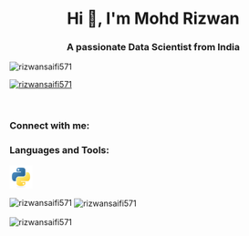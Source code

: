 <h1 align="center">Hi 👋, I'm Mohd Rizwan</h1>
<h3 align="center">A passionate Data Scientist from India</h3>

<p align="left"> <img src="https://komarev.com/ghpvc/?username=rizwansaifi571&label=Profile%20views&color=0e75b6&style=flat" alt="rizwansaifi571" /> </p>

<p align="left"> <a href="https://github.com/ryo-ma/github-profile-trophy"><img src="https://github-profile-trophy.vercel.app/?username=rizwansaifi571" alt="rizwansaifi571" /></a> </p>

<p align="left"> <a href="https://twitter.com/" target="blank"><img src="https://img.shields.io/twitter/follow/?logo=twitter&style=for-the-badge" alt="" /></a> </p>

<h3 align="left">Connect with me:</h3>
<p align="left">
</p>

<h3 align="left">Languages and Tools:</h3>
<p align="left"> <a href="https://www.python.org" target="_blank" rel="noreferrer"> <img src="https://raw.githubusercontent.com/devicons/devicon/master/icons/python/python-original.svg" alt="python" width="40" height="40"/> </a> </p>

<p><img align="left" src="https://github-readme-stats.vercel.app/api/top-langs?username=rizwansaifi571&show_icons=true&locale=en&layout=compact" alt="rizwansaifi571" /></p>

<p>&nbsp;<img align="center" src="https://github-readme-stats.vercel.app/api?username=rizwansaifi571&show_icons=true&locale=en" alt="rizwansaifi571" /></p>

<p><img align="center" src="https://github-readme-streak-stats.herokuapp.com/?user=rizwansaifi571&" alt="rizwansaifi571" /></p>
